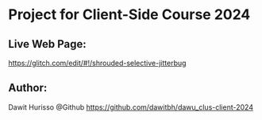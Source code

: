 # Project for Client-Side Course 2024

## Live Web Page:
https://glitch.com/edit/#!/shrouded-selective-jitterbug

## Author:
Dawit Hurisso
@Github
https://github.com/dawitbh/dawu_clus-client-2024
